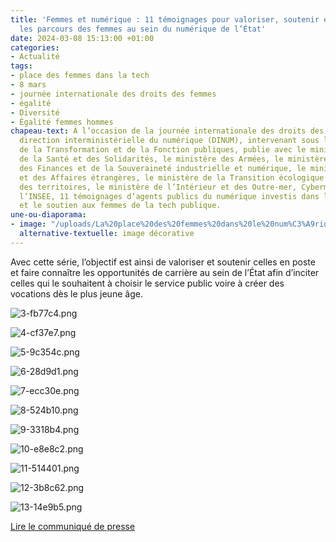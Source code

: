 ```yaml
---
title: 'Femmes et numérique : 11 témoignages pour valoriser, soutenir et accélérer
  les parcours des femmes au sein du numérique de l’État'
date: 2024-03-08 15:13:00 +01:00
categories:
- Actualité
tags:
- place des femmes dans la tech
- 8 mars
- journée internationale des droits des femmes
- égalité
- Diversité
- Égalité femmes hommes
chapeau-text: À l’occasion de la journée internationale des droits des femmes, la
  direction interministérielle du numérique (DINUM), intervenant sous l’égide du ministère
  de la Transformation et de la Fonction publiques, publie avec le ministère du Travail,
  de la Santé et des Solidarités, le ministère des Armées, le ministère de l’Économie,
  des Finances et de la Souveraineté industrielle et numérique, le ministère de l’Europe
  et des Affaires étrangères, le ministère de la Transition écologique et de la Cohésion
  des territoires, le ministère de l’Intérieur et des Outre-mer, Cybermalveillance.gouv.fr,
  l’INSEE, 11 témoignages d’agents publics du numérique investis dans l’égalité professionnelle
  et le soutien aux femmes de la tech publique.
une-ou-diaporama:
- image: "/uploads/La%20place%20des%20femmes%20dans%20le%20num%C3%A9rique%20public-498892.png"
  alternative-textuelle: image décorative
---
```


Avec cette série, l’objectif est ainsi de valoriser et soutenir celles en poste et faire connaître les opportunités de carrière au sein de l’État afin d’inciter celles qui le souhaitent à choisir le service public voire à créer des vocations dès le plus jeune âge.

![3-fb77c4.png](/uploads/3-fb77c4.png)

![4-cf37e7.png](/uploads/4-cf37e7.png)

![5-9c354c.png](/uploads/5-9c354c.png)

![6-28d9d1.png](/uploads/6-28d9d1.png)

![7-ecc30e.png](/uploads/7-ecc30e.png)

![8-524b10.png](/uploads/8-524b10.png)

![9-3318b4.png](/uploads/9-3318b4.png)

![10-e8e8c2.png](/uploads/10-e8e8c2.png)

![11-514401.png](/uploads/11-514401.png)

![12-3b8c62.png](/uploads/12-3b8c62.png)

![13-14e9b5.png](/uploads/13-14e9b5.png)

<div class="lien-important"><p><a href="https://www.numerique.gouv.fr/espace-presse/femmes-et-numerique-la-direction-du-numerique-de-letat-publie-une-serie-de-11-temoignages-pour-valoriser-soutenir-et-accelerer-les-parcours-des-femmes-au-sein-du-numerique-de-letat/">Lire le communiqué de presse</a></p></div>
